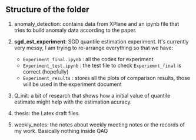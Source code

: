 ## Structure of the folder

1. anomaly_detection: contains data from XPlane and an ipynb file that tries to build anomaly data according to the paper.

2. **sgd_est_experiment**: SGD quantile estimation experiment. It's currently very messy, I am trying to re-arrange everything so that we have:

     - `Experiment_final.ipynb` : all the codes for experiment
     - `Experiment_test.ipynb` : the test file to check `Experiemnt_final` is correct (hopefully)
     - `Experiment_results` : stores all the plots of comparison results, those will be used in the experiment document
         

3. Q_init: a bit of research that shows how a initial value of quantile estimate might help with the estimation acuracy.

4. thesis: the Latex draft files.

5. weekly_notes: the notes about weekly meeting notes or the records of my work. Basically nothing inside QAQ